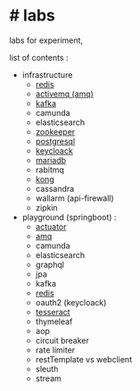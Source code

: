 <h1># labs</h1>
<p>labs for experiment, </p>
<p>list of contents :</p> 

- infrastructure
  - <a href='https://github.com/MRdyRy/labs/blob/master/infrastructure/docker-compose/redis-infra.yml'>redis</a>
  - <a href='https://github.com/MRdyRy/labs/blob/master/infrastructure/docker-compose/amq-infra.yml'>activemq (amq)</a>
  - <a href='https://github.com/MRdyRy/labs/blob/master/infrastructure/docker-compose/kafka-cluster/kafka-cluster-infra.yml'>kafka</a>
  - camunda
  - elasticsearch
  - <a href='https://github.com/MRdyRy/labs/blob/master/infrastructure/docker-compose/kafka-cluster/zookeeper.yml'>zookeeper</a>
  - <a href='https://github.com/MRdyRy/labs/blob/master/infrastructure/docker-compose/postgre-infra.yml'>postgresql</a>
  - <a href='https://github.com/MRdyRy/labs/tree/master/infrastructure/docker-compose/keycloak'>keycloack</a>
  - <a href='https://github.com/MRdyRy/labs/blob/master/infrastructure/docker-compose/mariadb_infra.yml'>mariadb</a>
  - rabitmq
  - <a href='https://github.com/MRdyRy/labs/blob/master/infrastructure/docker-compose/kong_infra.yml'>kong</a>
  - cassandra
  - wallarm (api-firewall)
  - zipkin
- playground (springboot) :
  - <a href='https://github.com/MRdyRy/labs/tree/master/playground/springboot-actuator'>actuator</a>
  - <a href='https://github.com/MRdyRy/labs/tree/master/playground/springboot-amq'>amq</a>
  - camunda
  - elasticsearch
  - graphql
  - jpa
  - kafka
  - <a href='https://github.com/MRdyRy/labs/tree/master/playground/springboot-redis'>redis</a>
  - oauth2 (keycloack)
  - <a href='https://github.com/MRdyRy/labs/tree/master/playground/springboot-tesseract'>tesseract</a>
  - thymeleaf
  - aop
  - circuit breaker
  - rate limiter
  - restTemplate vs webclient
  - sleuth
  - stream
